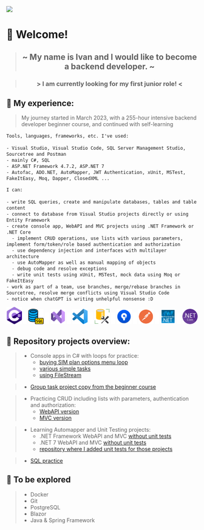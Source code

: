 ![](https://komarev.com/ghpvc/?username=kovac031)

# 🚀 Welcome! 

> ## <p align="center"> ~ My name is Ivan and I would like to become a backend developer. ~  </p>

> ### <p align="center"> > I am currently looking for my first junior role! < </p>
  
## 📝 My experience:           

> My journey started in March 2023, with a 255-hour intensive backend developer beginner course, and continued with self-learning

```
Tools, languages, frameworks, etc. I've used:

- Visual Studio, Visual Studio Code, SQL Server Management Studio, Sourcetree and Postman
- mainly C#, SQL
- ASP.NET Framework 4.7.2, ASP.NET 7
- Autofac, ADO.NET, AutoMapper, JWT Authentication, xUnit, MSTest, FakeItEasy, Moq, Dapper, ClosedXML ...
```

```
I can:

- write SQL queries, create and manipulate databases, tables and table content
- connect to database from Visual Studio projects directly or using Entity Framework
- create console app, WebAPI and MVC projects using .NET Framework or .NET Core
  - implement CRUD operations, use lists with various parameters, implement form/token/role based authentication and authorization
  - use dependency injection and interfaces with multilayer architecture
  - use AutoMapper as well as manual mapping of objects
  - debug code and resolve exceptions
  - write unit tests using xUnit, MSTest, mock data using Moq or FakeItEasy
- work as part of a team, use branches, merge/rebase branches in Sourcetree, resolve merge conflicts using Visual Studio Code
- notice when chatGPT is writing unhelpful nonsense :D
```
<p align="center"> <!-- jbg padding/margin ne slusa, workaround je transparent png -->
<img width="40px" src="https://github.com/kovac031/kovac031/blob/main/images/Csharp.png"/> 
  <img src="https://github.com/kovac031/kovac031/blob/main/images/transparent-margin.png"/> 
<img width="40px" src="https://github.com/kovac031/kovac031/blob/main/images/sql.png"/>
  <img src="https://github.com/kovac031/kovac031/blob/main/images/transparent-margin.png"/> 
<img width="40px" src="https://github.com/kovac031/kovac031/blob/main/images/visual studio.png"/>
  <img src="https://github.com/kovac031/kovac031/blob/main/images/transparent-margin.png"/> 
<img width="40px" src="https://github.com/kovac031/kovac031/blob/main/images/vs code.png"/>
  <img src="https://github.com/kovac031/kovac031/blob/main/images/transparent-margin.png"/> 
<img width="40px" src="https://github.com/kovac031/kovac031/blob/main/images/SSMS.png"/>
  <img src="https://github.com/kovac031/kovac031/blob/main/images/transparent-margin.png"/> 
<img width="40px" src="https://github.com/kovac031/kovac031/blob/main/images/sourcetree.png"/>
  <img src="https://github.com/kovac031/kovac031/blob/main/images/transparent-margin.png"/> 
<img width="40px" src="https://github.com/kovac031/kovac031/blob/main/images/postman.png"/>
  <img src="https://github.com/kovac031/kovac031/blob/main/images/transparent-margin.png"/> 
<img width="40px" src="https://github.com/kovac031/kovac031/blob/main/images/NET_framework.png"/>
  <img src="https://github.com/kovac031/kovac031/blob/main/images/transparent-margin.png"/> 
<img width="40px" src="https://github.com/kovac031/kovac031/blob/main/images/NET_core.png"/>
</p> 

## 💾 Repository projects overview:

> - Console apps in C# with loops for practice:
>   - [buying SIM plan options menu loop](https://github.com/kovac031/ConsoleApp-AktivacijaSimpaOpcije)
>   - [various simple tasks](https://github.com/kovac031/Mono-Elpros-PracticeTasks)
>   - [using FileStream](https://github.com/kovac031/ConsoleApp-FileStream-txt)

> - [Group task project copy from the beginner course](https://github.com/kovac031/Mono-Elpros-FinalExam)

> - Practicing CRUD including lists with parameters, authentication and authorization:
>   - [WebAPI version](https://github.com/kovac031/PlayPalMini-WebAPI)
>   - [MVC version](https://github.com/kovac031/PlayPalMini-MVC)

> - Learning Automapper and Unit Testing projects:
>   - .NET Framework WebAPI and MVC [without unit tests](https://github.com/kovac031/AutoMapper-EF)
>   - .NET 7 WebAPI and MVC [without unit tests](https://github.com/kovac031/AutoMapper-Core)
>   - [repository where I added unit tests for those projects](https://github.com/kovac031/LearningUnitTesting)

> - [SQL practice](https://github.com/kovac031/SQL-practice)

## 🚧 To be explored
> - Docker
> - Git
> - PostgreSQL
> - Blazor
> - Java & Spring Framework
